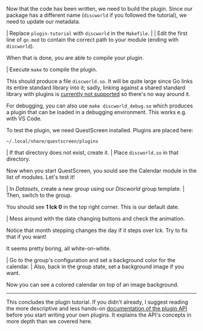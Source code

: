 Now that the code has been written, we need to build the plugin.
Since our package has a different name (`discworld` if you followed the tutorial), we need to update our metadata.

| Replace `plugin-tutorial` with `discworld` in the `Makefile`.
|
| Edit the first line of `go.mod` to contain the correct path to your module (ending with `discworld`).

When that is done, you are able to compile your plugin.

| Execute `make` to compile the plugin.

This should produce a file `discworld.so`.
It will be quite large since Go links its entire standard library into it; sadly, linking against a shared standard library with plugins is [currently not supported][1] so there's no way around it.

For debugging, you can also use `make discworld_debug.so` which produces a plugin that can be loaded in a debugging environment.
This works e.g. with VS Code.

To test the plugin, we need QuestScreen installed.
Plugins are placed here:

    ~/.local/share/questscreen/plugins

| If that directory does not exist, create it.
| Place `discworld.so` in that directory.

Now when you start QuestScreen, you sould see the Calendar module in the list of modules.
Let's test it!

| In *Datasets*, create a new group using our *Discworld* group template.
| Then, switch to the group.

You should see **1 Ick 0** in the top right corner.
This is our default date.

| Mess around with the date changing buttons and check the animation.

Notice that month stepping changes the day if it steps over Ick.
Try to fix that if you want!

It seems pretty boring, all white-on-white.

| Go to the group's configuration and set a background color for the calendar.
| Also, back in the group state, set a background image if you want.

Now you can see a colored calendar on top of an image background.

---

This concludes the plugin tutorial.
If you didn't already, I suggest reading the more descriptive and less hands-on [documentation of the plugin API][2] before you start writing your own plugins.
It explains the API's concepts in more depth than we covered here.

 [1]: https://github.com/golang/go/issues/18671
 [2]: /plugins/documentation/